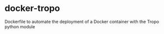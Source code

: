 # docker-tropo
Dockerfile to automate the deployment of a Docker container with the Tropo python module
